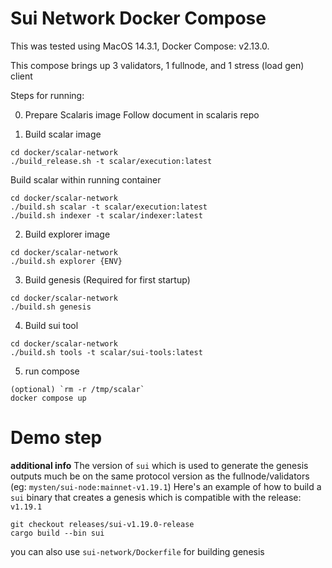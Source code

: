 # Sui Network Docker Compose

This was tested using MacOS 14.3.1, Docker Compose: v2.13.0.

This compose brings up 3 validators, 1 fullnode, and 1 stress (load gen) client

Steps for running:

0. Prepare Scalaris image
Follow document in scalaris repo


1. Build scalar image

```
cd docker/scalar-network
./build_release.sh -t scalar/execution:latest

```

Build scalar within running container

```
cd docker/scalar-network
./build.sh scalar -t scalar/execution:latest
./build.sh indexer -t scalar/indexer:latest
```
2. Build explorer image
```
cd docker/scalar-network
./build.sh explorer {ENV}
```
3. Build genesis (Required for first startup)

```
cd docker/scalar-network
./build.sh genesis
```

4. Build sui tool

 ```
cd docker/scalar-network
./build.sh tools -t scalar/sui-tools:latest

``` 
5. run compose

```
(optional) `rm -r /tmp/scalar`
docker compose up
```

# Demo step


**additional info**
The version of `sui` which is used to generate the genesis outputs much be on the same protocol version as the fullnode/validators (eg: `mysten/sui-node:mainnet-v1.19.1`)
Here's an example of how to build a `sui` binary that creates a genesis which is compatible with the release: `v1.19.1`
```
git checkout releases/sui-v1.19.0-release
cargo build --bin sui
```
you can also use `sui-network/Dockerfile` for building genesis
